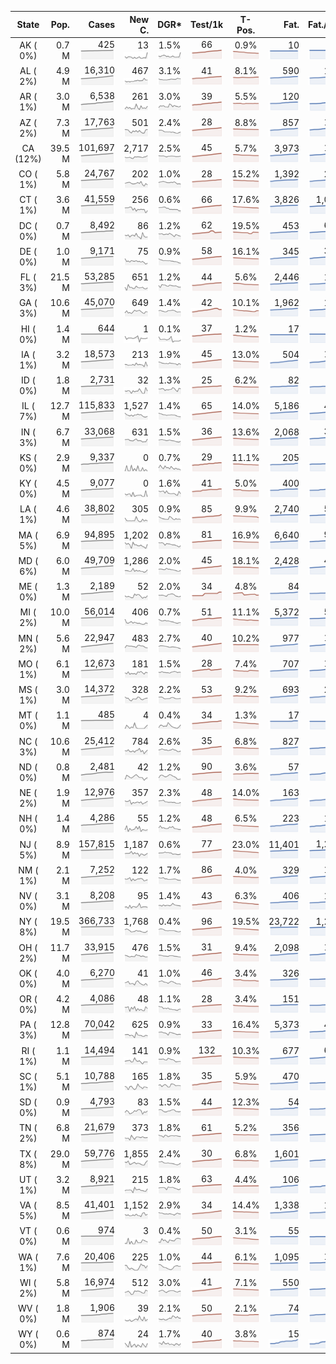 
<!-- Building Table Time:  2020-05-29T02:57:31.368690 -->


| State | Pop. | Cases | New C. | DGR* | Test/1k | T-Pos. | Fat. | Fat./1M  | CFR* |  GF* | GF-14day | Dbl.Days | CDD |  
| :---: | ---: | ---: | ---: | :---: | :---: | :---: | ---: | ---:  | :---: |  :---: | :---: | :---: | ---: |  
| AK ( 0%)  | 0.7 M  | 425 <br><img src="/assets/images/covid/sparklines/AK_img_positive_20200529_1590735451.png"> | 13 <br><img src="/assets/images/covid/sparklines/AK_img_positiveIncrease_20200529_1590735451.png"> | 1.5% <br><img src="/assets/images/covid/sparklines/AK_img_dgr_4_20200529_1590735451.png"> | 66 <br><img src="/assets/images/covid/sparklines/AK_img_total_test_per_1k_20200529_1590735451.png"> | 0.9% <br><img src="/assets/images/covid/sparklines/AK_img_test_positivity_20200529_1590735451.png"> | 10 <br><img src="/assets/images/covid/sparklines/AK_img_death_20200529_1590735451.png"> | 14 <br><img src="/assets/images/covid/sparklines/AK_img_death_20200529_1590735451.png">  | 2.4% <br><img src="/assets/images/covid/sparklines/AK_img_cfr_4_20200529_1590735452.png"> |  6.4 <br><img src="/assets/images/covid/sparklines/AK_img_gfac_4_20200529_1590735452.png"> | 19.2 <br><img src="/assets/images/covid/sparklines/AK_img_gfac_14sum_20200529_1590735452.png"> | 47 <br><img src="/assets/images/covid/sparklines/AK_img_doubling_days_20200529_1590735452.png"> | 0   |  
| AL ( 2%)  | 4.9 M  | 16,310 <br><img src="/assets/images/covid/sparklines/AL_img_positive_20200529_1590735452.png"> | 467 <br><img src="/assets/images/covid/sparklines/AL_img_positiveIncrease_20200529_1590735452.png"> | 3.1% <br><img src="/assets/images/covid/sparklines/AL_img_dgr_4_20200529_1590735453.png"> | 41 <br><img src="/assets/images/covid/sparklines/AL_img_total_test_per_1k_20200529_1590735453.png"> | 8.1% <br><img src="/assets/images/covid/sparklines/AL_img_test_positivity_20200529_1590735453.png"> | 590 <br><img src="/assets/images/covid/sparklines/AL_img_death_20200529_1590735453.png"> | 120 <br><img src="/assets/images/covid/sparklines/AL_img_death_20200529_1590735453.png">  | 3.7% <br><img src="/assets/images/covid/sparklines/AL_img_cfr_4_20200529_1590735454.png"> |  1.0 <br><img src="/assets/images/covid/sparklines/AL_img_gfac_4_20200529_1590735453.png"> | 14.8 <br><img src="/assets/images/covid/sparklines/AL_img_gfac_14sum_20200529_1590735453.png"> | 22 <br><img src="/assets/images/covid/sparklines/AL_img_doubling_days_20200529_1590735453.png"> | 0   |  
| AR ( 1%)  | 3.0 M  | 6,538 <br><img src="/assets/images/covid/sparklines/AR_img_positive_20200529_1590735454.png"> | 261 <br><img src="/assets/images/covid/sparklines/AR_img_positiveIncrease_20200529_1590735454.png"> | 3.0% <br><img src="/assets/images/covid/sparklines/AR_img_dgr_4_20200529_1590735454.png"> | 39 <br><img src="/assets/images/covid/sparklines/AR_img_total_test_per_1k_20200529_1590735454.png"> | 5.5% <br><img src="/assets/images/covid/sparklines/AR_img_test_positivity_20200529_1590735454.png"> | 120 <br><img src="/assets/images/covid/sparklines/AR_img_death_20200529_1590735454.png"> | 40 <br><img src="/assets/images/covid/sparklines/AR_img_death_20200529_1590735454.png">  | 1.9% <br><img src="/assets/images/covid/sparklines/AR_img_cfr_4_20200529_1590735455.png"> |  1.6 <br><img src="/assets/images/covid/sparklines/AR_img_gfac_4_20200529_1590735454.png"> | 19.4 <br><img src="/assets/images/covid/sparklines/AR_img_gfac_14sum_20200529_1590735455.png"> | 23 <br><img src="/assets/images/covid/sparklines/AR_img_doubling_days_20200529_1590735455.png"> | 0   |  
| AZ ( 2%)  | 7.3 M  | 17,763 <br><img src="/assets/images/covid/sparklines/AZ_img_positive_20200529_1590735455.png"> | 501 <br><img src="/assets/images/covid/sparklines/AZ_img_positiveIncrease_20200529_1590735455.png"> | 2.4% <br><img src="/assets/images/covid/sparklines/AZ_img_dgr_4_20200529_1590735455.png"> | 28 <br><img src="/assets/images/covid/sparklines/AZ_img_total_test_per_1k_20200529_1590735456.png"> | 8.8% <br><img src="/assets/images/covid/sparklines/AZ_img_test_positivity_20200529_1590735456.png"> | 857 <br><img src="/assets/images/covid/sparklines/AZ_img_death_20200529_1590735456.png"> | 118 <br><img src="/assets/images/covid/sparklines/AZ_img_death_20200529_1590735456.png">  | 4.8% <br><img src="/assets/images/covid/sparklines/AZ_img_cfr_4_20200529_1590735457.png"> |  1.3 <br><img src="/assets/images/covid/sparklines/AZ_img_gfac_4_20200529_1590735456.png"> | 14.9 <br><img src="/assets/images/covid/sparklines/AZ_img_gfac_14sum_20200529_1590735456.png"> | 28 <br><img src="/assets/images/covid/sparklines/AZ_img_doubling_days_20200529_1590735456.png"> | 0   |  
| CA (12%)  | 39.5 M  | 101,697 <br><img src="/assets/images/covid/sparklines/CA_img_positive_20200529_1590735457.png"> | 2,717 <br><img src="/assets/images/covid/sparklines/CA_img_positiveIncrease_20200529_1590735457.png"> | 2.5% <br><img src="/assets/images/covid/sparklines/CA_img_dgr_4_20200529_1590735457.png"> | 45 <br><img src="/assets/images/covid/sparklines/CA_img_total_test_per_1k_20200529_1590735457.png"> | 5.7% <br><img src="/assets/images/covid/sparklines/CA_img_test_positivity_20200529_1590735457.png"> | 3,973 <br><img src="/assets/images/covid/sparklines/CA_img_death_20200529_1590735457.png"> | 101 <br><img src="/assets/images/covid/sparklines/CA_img_death_20200529_1590735457.png">  | 3.9% <br><img src="/assets/images/covid/sparklines/CA_img_cfr_4_20200529_1590735458.png"> |  1.1 <br><img src="/assets/images/covid/sparklines/CA_img_gfac_4_20200529_1590735457.png"> | 14.5 <br><img src="/assets/images/covid/sparklines/CA_img_gfac_14sum_20200529_1590735458.png"> | 28 <br><img src="/assets/images/covid/sparklines/CA_img_doubling_days_20200529_1590735458.png"> | 0   |  
| CO ( 1%)  | 5.8 M  | 24,767 <br><img src="/assets/images/covid/sparklines/CO_img_positive_20200529_1590735458.png"> | 202 <br><img src="/assets/images/covid/sparklines/CO_img_positiveIncrease_20200529_1590735458.png"> | 1.0% <br><img src="/assets/images/covid/sparklines/CO_img_dgr_4_20200529_1590735458.png"> | 28 <br><img src="/assets/images/covid/sparklines/CO_img_total_test_per_1k_20200529_1590735459.png"> | 15.2% <br><img src="/assets/images/covid/sparklines/CO_img_test_positivity_20200529_1590735459.png"> | 1,392 <br><img src="/assets/images/covid/sparklines/CO_img_death_20200529_1590735459.png"> | 242 <br><img src="/assets/images/covid/sparklines/CO_img_death_20200529_1590735459.png">  | 5.6% <br><img src="/assets/images/covid/sparklines/CO_img_cfr_4_20200529_1590735460.png"> |  1.3 <br><img src="/assets/images/covid/sparklines/CO_img_gfac_4_20200529_1590735459.png"> | 11.9 <br><img src="/assets/images/covid/sparklines/CO_img_gfac_14sum_20200529_1590735459.png"> | 71 <br><img src="/assets/images/covid/sparklines/CO_img_doubling_days_20200529_1590735459.png"> | 1   |  
| CT ( 1%)  | 3.6 M  | 41,559 <br><img src="/assets/images/covid/sparklines/CT_img_positive_20200529_1590735460.png"> | 256 <br><img src="/assets/images/covid/sparklines/CT_img_positiveIncrease_20200529_1590735460.png"> | 0.6% <br><img src="/assets/images/covid/sparklines/CT_img_dgr_4_20200529_1590735460.png"> | 66 <br><img src="/assets/images/covid/sparklines/CT_img_total_test_per_1k_20200529_1590735460.png"> | 17.6% <br><img src="/assets/images/covid/sparklines/CT_img_test_positivity_20200529_1590735460.png"> | 3,826 <br><img src="/assets/images/covid/sparklines/CT_img_death_20200529_1590735460.png"> | 1,073 <br><img src="/assets/images/covid/sparklines/CT_img_death_20200529_1590735460.png">  | 9.2% <br><img src="/assets/images/covid/sparklines/CT_img_cfr_4_20200529_1590735461.png"> |  0.6 <br><img src="/assets/images/covid/sparklines/CT_img_gfac_4_20200529_1590735460.png"> | 14.6 <br><img src="/assets/images/covid/sparklines/CT_img_gfac_14sum_20200529_1590735461.png"> | 111 <br><img src="/assets/images/covid/sparklines/CT_img_doubling_days_20200529_1590735461.png"> | 0   |  
| DC ( 0%)  | 0.7 M  | 8,492 <br><img src="/assets/images/covid/sparklines/DC_img_positive_20200529_1590735461.png"> | 86 <br><img src="/assets/images/covid/sparklines/DC_img_positiveIncrease_20200529_1590735461.png"> | 1.2% <br><img src="/assets/images/covid/sparklines/DC_img_dgr_4_20200529_1590735461.png"> | 62 <br><img src="/assets/images/covid/sparklines/DC_img_total_test_per_1k_20200529_1590735462.png"> | 19.5% <br><img src="/assets/images/covid/sparklines/DC_img_test_positivity_20200529_1590735462.png"> | 453 <br><img src="/assets/images/covid/sparklines/DC_img_death_20200529_1590735462.png"> | 642 <br><img src="/assets/images/covid/sparklines/DC_img_death_20200529_1590735462.png">  | 5.3% <br><img src="/assets/images/covid/sparklines/DC_img_cfr_4_20200529_1590735462.png"> |  0.8 <br><img src="/assets/images/covid/sparklines/DC_img_gfac_4_20200529_1590735462.png"> | 12.8 <br><img src="/assets/images/covid/sparklines/DC_img_gfac_14sum_20200529_1590735462.png"> | 57 <br><img src="/assets/images/covid/sparklines/DC_img_doubling_days_20200529_1590735462.png"> | 0   |  
| DE ( 0%)  | 1.0 M  | 9,171 <br><img src="/assets/images/covid/sparklines/DE_img_positive_20200529_1590735463.png"> | 75 <br><img src="/assets/images/covid/sparklines/DE_img_positiveIncrease_20200529_1590735463.png"> | 0.9% <br><img src="/assets/images/covid/sparklines/DE_img_dgr_4_20200529_1590735463.png"> | 58 <br><img src="/assets/images/covid/sparklines/DE_img_total_test_per_1k_20200529_1590735463.png"> | 16.1% <br><img src="/assets/images/covid/sparklines/DE_img_test_positivity_20200529_1590735463.png"> | 345 <br><img src="/assets/images/covid/sparklines/DE_img_death_20200529_1590735463.png"> | 354 <br><img src="/assets/images/covid/sparklines/DE_img_death_20200529_1590735463.png">  | 3.7% <br><img src="/assets/images/covid/sparklines/DE_img_cfr_4_20200529_1590735464.png"> |  1.4 <br><img src="/assets/images/covid/sparklines/DE_img_gfac_4_20200529_1590735463.png"> | 14.2 <br><img src="/assets/images/covid/sparklines/DE_img_gfac_14sum_20200529_1590735464.png"> | 73 <br><img src="/assets/images/covid/sparklines/DE_img_doubling_days_20200529_1590735464.png"> | 0   |  
| FL ( 3%)  | 21.5 M  | 53,285 <br><img src="/assets/images/covid/sparklines/FL_img_positive_20200529_1590735464.png"> | 651 <br><img src="/assets/images/covid/sparklines/FL_img_positiveIncrease_20200529_1590735464.png"> | 1.2% <br><img src="/assets/images/covid/sparklines/FL_img_dgr_4_20200529_1590735464.png"> | 44 <br><img src="/assets/images/covid/sparklines/FL_img_total_test_per_1k_20200529_1590735465.png"> | 5.6% <br><img src="/assets/images/covid/sparklines/FL_img_test_positivity_20200529_1590735465.png"> | 2,446 <br><img src="/assets/images/covid/sparklines/FL_img_death_20200529_1590735465.png"> | 114 <br><img src="/assets/images/covid/sparklines/FL_img_death_20200529_1590735465.png">  | 4.6% <br><img src="/assets/images/covid/sparklines/FL_img_cfr_4_20200529_1590735466.png"> |  1.2 <br><img src="/assets/images/covid/sparklines/FL_img_gfac_4_20200529_1590735465.png"> | 13.4 <br><img src="/assets/images/covid/sparklines/FL_img_gfac_14sum_20200529_1590735465.png"> | 60 <br><img src="/assets/images/covid/sparklines/FL_img_doubling_days_20200529_1590735465.png"> | 0   |  
| GA ( 3%)  | 10.6 M  | 45,070 <br><img src="/assets/images/covid/sparklines/GA_img_positive_20200529_1590735466.png"> | 649 <br><img src="/assets/images/covid/sparklines/GA_img_positiveIncrease_20200529_1590735466.png"> | 1.4% <br><img src="/assets/images/covid/sparklines/GA_img_dgr_4_20200529_1590735466.png"> | 42 <br><img src="/assets/images/covid/sparklines/GA_img_total_test_per_1k_20200529_1590735466.png"> | 10.1% <br><img src="/assets/images/covid/sparklines/GA_img_test_positivity_20200529_1590735466.png"> | 1,962 <br><img src="/assets/images/covid/sparklines/GA_img_death_20200529_1590735466.png"> | 185 <br><img src="/assets/images/covid/sparklines/GA_img_death_20200529_1590735466.png">  | 4.3% <br><img src="/assets/images/covid/sparklines/GA_img_cfr_4_20200529_1590735467.png"> |  1.1 <br><img src="/assets/images/covid/sparklines/GA_img_gfac_4_20200529_1590735466.png"> | 14.9 <br><img src="/assets/images/covid/sparklines/GA_img_gfac_14sum_20200529_1590735467.png"> | 48 <br><img src="/assets/images/covid/sparklines/GA_img_doubling_days_20200529_1590735467.png"> | 1   |  
| HI ( 0%)  | 1.4 M  | 644 <br><img src="/assets/images/covid/sparklines/HI_img_positive_20200529_1590735467.png"> | 1 <br><img src="/assets/images/covid/sparklines/HI_img_positiveIncrease_20200529_1590735467.png"> | 0.1% <br><img src="/assets/images/covid/sparklines/HI_img_dgr_4_20200529_1590735467.png"> | 37 <br><img src="/assets/images/covid/sparklines/HI_img_total_test_per_1k_20200529_1590735467.png"> | 1.2% <br><img src="/assets/images/covid/sparklines/HI_img_test_positivity_20200529_1590735467.png"> | 17 <br><img src="/assets/images/covid/sparklines/HI_img_death_20200529_1590735468.png"> | 12 <br><img src="/assets/images/covid/sparklines/HI_img_death_20200529_1590735468.png">  | 2.6% <br><img src="/assets/images/covid/sparklines/HI_img_cfr_4_20200529_1590735468.png"> |  0.1 <br><img src="/assets/images/covid/sparklines/HI_img_gfac_4_20200529_1590735468.png"> | 6.7 <br><img src="/assets/images/covid/sparklines/HI_img_gfac_14sum_20200529_1590735468.png"> | 1,095 <br><img src="/assets/images/covid/sparklines/HI_img_doubling_days_20200529_1590735468.png"> | 35   |  
| IA ( 1%)  | 3.2 M  | 18,573 <br><img src="/assets/images/covid/sparklines/IA_img_positive_20200529_1590735468.png"> | 213 <br><img src="/assets/images/covid/sparklines/IA_img_positiveIncrease_20200529_1590735469.png"> | 1.9% <br><img src="/assets/images/covid/sparklines/IA_img_dgr_4_20200529_1590735469.png"> | 45 <br><img src="/assets/images/covid/sparklines/IA_img_total_test_per_1k_20200529_1590735469.png"> | 13.0% <br><img src="/assets/images/covid/sparklines/IA_img_test_positivity_20200529_1590735469.png"> | 504 <br><img src="/assets/images/covid/sparklines/IA_img_death_20200529_1590735469.png"> | 160 <br><img src="/assets/images/covid/sparklines/IA_img_death_20200529_1590735469.png">  | 2.7% <br><img src="/assets/images/covid/sparklines/IA_img_cfr_4_20200529_1590735470.png"> |  1.6 <br><img src="/assets/images/covid/sparklines/IA_img_gfac_4_20200529_1590735469.png"> | 16.5 <br><img src="/assets/images/covid/sparklines/IA_img_gfac_14sum_20200529_1590735469.png"> | 36 <br><img src="/assets/images/covid/sparklines/IA_img_doubling_days_20200529_1590735469.png"> | 1   |  
| ID ( 0%)  | 1.8 M  | 2,731 <br><img src="/assets/images/covid/sparklines/ID_img_positive_20200529_1590735470.png"> | 32 <br><img src="/assets/images/covid/sparklines/ID_img_positiveIncrease_20200529_1590735470.png"> | 1.3% <br><img src="/assets/images/covid/sparklines/ID_img_dgr_4_20200529_1590735470.png"> | 25 <br><img src="/assets/images/covid/sparklines/ID_img_total_test_per_1k_20200529_1590735470.png"> | 6.2% <br><img src="/assets/images/covid/sparklines/ID_img_test_positivity_20200529_1590735470.png"> | 82 <br><img src="/assets/images/covid/sparklines/ID_img_death_20200529_1590735470.png"> | 46 <br><img src="/assets/images/covid/sparklines/ID_img_death_20200529_1590735470.png">  | 3.0% <br><img src="/assets/images/covid/sparklines/ID_img_cfr_4_20200529_1590735471.png"> |  0.5 <br><img src="/assets/images/covid/sparklines/ID_img_gfac_4_20200529_1590735470.png"> | 11.6 <br><img src="/assets/images/covid/sparklines/ID_img_gfac_14sum_20200529_1590735471.png"> | 52 <br><img src="/assets/images/covid/sparklines/ID_img_doubling_days_20200529_1590735471.png"> | 1   |  
| IL ( 7%)  | 12.7 M  | 115,833 <br><img src="/assets/images/covid/sparklines/IL_img_positive_20200529_1590735471.png"> | 1,527 <br><img src="/assets/images/covid/sparklines/IL_img_positiveIncrease_20200529_1590735471.png"> | 1.4% <br><img src="/assets/images/covid/sparklines/IL_img_dgr_4_20200529_1590735471.png"> | 65 <br><img src="/assets/images/covid/sparklines/IL_img_total_test_per_1k_20200529_1590735472.png"> | 14.0% <br><img src="/assets/images/covid/sparklines/IL_img_test_positivity_20200529_1590735472.png"> | 5,186 <br><img src="/assets/images/covid/sparklines/IL_img_death_20200529_1590735472.png"> | 409 <br><img src="/assets/images/covid/sparklines/IL_img_death_20200529_1590735472.png">  | 4.4% <br><img src="/assets/images/covid/sparklines/IL_img_cfr_4_20200529_1590735472.png"> |  1.1 <br><img src="/assets/images/covid/sparklines/IL_img_gfac_4_20200529_1590735472.png"> | 14.4 <br><img src="/assets/images/covid/sparklines/IL_img_gfac_14sum_20200529_1590735472.png"> | 51 <br><img src="/assets/images/covid/sparklines/IL_img_doubling_days_20200529_1590735472.png"> | 0   |  
| IN ( 3%)  | 6.7 M  | 33,068 <br><img src="/assets/images/covid/sparklines/IN_img_positive_20200529_1590735473.png"> | 631 <br><img src="/assets/images/covid/sparklines/IN_img_positiveIncrease_20200529_1590735473.png"> | 1.5% <br><img src="/assets/images/covid/sparklines/IN_img_dgr_4_20200529_1590735473.png"> | 36 <br><img src="/assets/images/covid/sparklines/IN_img_total_test_per_1k_20200529_1590735473.png"> | 13.6% <br><img src="/assets/images/covid/sparklines/IN_img_test_positivity_20200529_1590735473.png"> | 2,068 <br><img src="/assets/images/covid/sparklines/IN_img_death_20200529_1590735473.png"> | 307 <br><img src="/assets/images/covid/sparklines/IN_img_death_20200529_1590735473.png">  | 6.3% <br><img src="/assets/images/covid/sparklines/IN_img_cfr_4_20200529_1590735474.png"> |  1.3 <br><img src="/assets/images/covid/sparklines/IN_img_gfac_4_20200529_1590735473.png"> | 14.3 <br><img src="/assets/images/covid/sparklines/IN_img_gfac_14sum_20200529_1590735474.png"> | 46 <br><img src="/assets/images/covid/sparklines/IN_img_doubling_days_20200529_1590735474.png"> | 0   |  
| KS ( 0%)  | 2.9 M  | 9,337 <br><img src="/assets/images/covid/sparklines/KS_img_positive_20200529_1590735474.png"> | 0 <br><img src="/assets/images/covid/sparklines/KS_img_positiveIncrease_20200529_1590735474.png"> | 0.7% <br><img src="/assets/images/covid/sparklines/KS_img_dgr_4_20200529_1590735474.png"> | 29 <br><img src="/assets/images/covid/sparklines/KS_img_total_test_per_1k_20200529_1590735475.png"> | 11.1% <br><img src="/assets/images/covid/sparklines/KS_img_test_positivity_20200529_1590735475.png"> | 205 <br><img src="/assets/images/covid/sparklines/KS_img_death_20200529_1590735475.png"> | 70 <br><img src="/assets/images/covid/sparklines/KS_img_death_20200529_1590735475.png">  | 2.1% <br><img src="/assets/images/covid/sparklines/KS_img_cfr_4_20200529_1590735475.png"> |  0.0 <br><img src="/assets/images/covid/sparklines/KS_img_gfac_4_20200529_1590735475.png"> | 0.6 <br><img src="/assets/images/covid/sparklines/KS_img_gfac_14sum_20200529_1590735475.png"> | 101 <br><img src="/assets/images/covid/sparklines/KS_img_doubling_days_20200529_1590735475.png"> | 1   |  
| KY ( 0%)  | 4.5 M  | 9,077 <br><img src="/assets/images/covid/sparklines/KY_img_positive_20200529_1590735476.png"> | 0 <br><img src="/assets/images/covid/sparklines/KY_img_positiveIncrease_20200529_1590735476.png"> | 1.6% <br><img src="/assets/images/covid/sparklines/KY_img_dgr_4_20200529_1590735476.png"> | 41 <br><img src="/assets/images/covid/sparklines/KY_img_total_test_per_1k_20200529_1590735476.png"> | 5.0% <br><img src="/assets/images/covid/sparklines/KY_img_test_positivity_20200529_1590735476.png"> | 400 <br><img src="/assets/images/covid/sparklines/KY_img_death_20200529_1590735476.png"> | 90 <br><img src="/assets/images/covid/sparklines/KY_img_death_20200529_1590735476.png">  | 4.5% <br><img src="/assets/images/covid/sparklines/KY_img_cfr_4_20200529_1590735477.png"> |  0.2 <br><img src="/assets/images/covid/sparklines/KY_img_gfac_4_20200529_1590735476.png"> | 9.8 <br><img src="/assets/images/covid/sparklines/KY_img_gfac_14sum_20200529_1590735476.png"> | 43 <br><img src="/assets/images/covid/sparklines/KY_img_doubling_days_20200529_1590735477.png"> | 1   |  
| LA ( 1%)  | 4.6 M  | 38,802 <br><img src="/assets/images/covid/sparklines/LA_img_positive_20200529_1590735477.png"> | 305 <br><img src="/assets/images/covid/sparklines/LA_img_positiveIncrease_20200529_1590735477.png"> | 0.9% <br><img src="/assets/images/covid/sparklines/LA_img_dgr_4_20200529_1590735477.png"> | 85 <br><img src="/assets/images/covid/sparklines/LA_img_total_test_per_1k_20200529_1590735477.png"> | 9.9% <br><img src="/assets/images/covid/sparklines/LA_img_test_positivity_20200529_1590735477.png"> | 2,740 <br><img src="/assets/images/covid/sparklines/LA_img_death_20200529_1590735478.png"> | 589 <br><img src="/assets/images/covid/sparklines/LA_img_death_20200529_1590735478.png">  | 7.1% <br><img src="/assets/images/covid/sparklines/LA_img_cfr_4_20200529_1590735478.png"> |  1.3 <br><img src="/assets/images/covid/sparklines/LA_img_gfac_4_20200529_1590735478.png"> | 19.5 <br><img src="/assets/images/covid/sparklines/LA_img_gfac_14sum_20200529_1590735478.png"> | 74 <br><img src="/assets/images/covid/sparklines/LA_img_doubling_days_20200529_1590735478.png"> | 1   |  
| MA ( 5%)  | 6.9 M  | 94,895 <br><img src="/assets/images/covid/sparklines/MA_img_positive_20200529_1590735478.png"> | 1,202 <br><img src="/assets/images/covid/sparklines/MA_img_positiveIncrease_20200529_1590735478.png"> | 0.8% <br><img src="/assets/images/covid/sparklines/MA_img_dgr_4_20200529_1590735479.png"> | 81 <br><img src="/assets/images/covid/sparklines/MA_img_total_test_per_1k_20200529_1590735479.png"> | 16.9% <br><img src="/assets/images/covid/sparklines/MA_img_test_positivity_20200529_1590735479.png"> | 6,640 <br><img src="/assets/images/covid/sparklines/MA_img_death_20200529_1590735479.png"> | 955 <br><img src="/assets/images/covid/sparklines/MA_img_death_20200529_1590735479.png">  | 6.9% <br><img src="/assets/images/covid/sparklines/MA_img_cfr_4_20200529_1590735480.png"> |  0.5 <br><img src="/assets/images/covid/sparklines/MA_img_gfac_4_20200529_1590735479.png"> | 10.9 <br><img src="/assets/images/covid/sparklines/MA_img_gfac_14sum_20200529_1590735479.png"> | 90 <br><img src="/assets/images/covid/sparklines/MA_img_doubling_days_20200529_1590735479.png"> | 0   |  
| MD ( 6%)  | 6.0 M  | 49,709 <br><img src="/assets/images/covid/sparklines/MD_img_positive_20200529_1590735480.png"> | 1,286 <br><img src="/assets/images/covid/sparklines/MD_img_positiveIncrease_20200529_1590735480.png"> | 2.0% <br><img src="/assets/images/covid/sparklines/MD_img_dgr_4_20200529_1590735480.png"> | 45 <br><img src="/assets/images/covid/sparklines/MD_img_total_test_per_1k_20200529_1590735480.png"> | 18.1% <br><img src="/assets/images/covid/sparklines/MD_img_test_positivity_20200529_1590735480.png"> | 2,428 <br><img src="/assets/images/covid/sparklines/MD_img_death_20200529_1590735480.png"> | 402 <br><img src="/assets/images/covid/sparklines/MD_img_death_20200529_1590735480.png">  | 4.9% <br><img src="/assets/images/covid/sparklines/MD_img_cfr_4_20200529_1590735481.png"> |  1.3 <br><img src="/assets/images/covid/sparklines/MD_img_gfac_4_20200529_1590735480.png"> | 15.0 <br><img src="/assets/images/covid/sparklines/MD_img_gfac_14sum_20200529_1590735481.png"> | 34 <br><img src="/assets/images/covid/sparklines/MD_img_doubling_days_20200529_1590735481.png"> | 0   |  
| ME ( 0%)  | 1.3 M  | 2,189 <br><img src="/assets/images/covid/sparklines/ME_img_positive_20200529_1590735481.png"> | 52 <br><img src="/assets/images/covid/sparklines/ME_img_positiveIncrease_20200529_1590735481.png"> | 2.0% <br><img src="/assets/images/covid/sparklines/ME_img_dgr_4_20200529_1590735481.png"> | 34 <br><img src="/assets/images/covid/sparklines/ME_img_total_test_per_1k_20200529_1590735481.png"> | 4.8% <br><img src="/assets/images/covid/sparklines/ME_img_test_positivity_20200529_1590735482.png"> | 84 <br><img src="/assets/images/covid/sparklines/ME_img_death_20200529_1590735482.png"> | 62 <br><img src="/assets/images/covid/sparklines/ME_img_death_20200529_1590735482.png">  | 3.8% <br><img src="/assets/images/covid/sparklines/ME_img_cfr_4_20200529_1590735482.png"> |  1.4 <br><img src="/assets/images/covid/sparklines/ME_img_gfac_4_20200529_1590735482.png"> | 15.9 <br><img src="/assets/images/covid/sparklines/ME_img_gfac_14sum_20200529_1590735482.png"> | 35 <br><img src="/assets/images/covid/sparklines/ME_img_doubling_days_20200529_1590735482.png"> | 0   |  
| MI ( 2%)  | 10.0 M  | 56,014 <br><img src="/assets/images/covid/sparklines/MI_img_positive_20200529_1590735482.png"> | 406 <br><img src="/assets/images/covid/sparklines/MI_img_positiveIncrease_20200529_1590735483.png"> | 0.7% <br><img src="/assets/images/covid/sparklines/MI_img_dgr_4_20200529_1590735483.png"> | 51 <br><img src="/assets/images/covid/sparklines/MI_img_total_test_per_1k_20200529_1590735483.png"> | 11.1% <br><img src="/assets/images/covid/sparklines/MI_img_test_positivity_20200529_1590735483.png"> | 5,372 <br><img src="/assets/images/covid/sparklines/MI_img_death_20200529_1590735483.png"> | 538 <br><img src="/assets/images/covid/sparklines/MI_img_death_20200529_1590735483.png">  | 9.6% <br><img src="/assets/images/covid/sparklines/MI_img_cfr_4_20200529_1590735484.png"> |  1.2 <br><img src="/assets/images/covid/sparklines/MI_img_gfac_4_20200529_1590735483.png"> | 15.2 <br><img src="/assets/images/covid/sparklines/MI_img_gfac_14sum_20200529_1590735483.png"> | 99 <br><img src="/assets/images/covid/sparklines/MI_img_doubling_days_20200529_1590735483.png"> | 1   |  
| MN ( 2%)  | 5.6 M  | 22,947 <br><img src="/assets/images/covid/sparklines/MN_img_positive_20200529_1590735484.png"> | 483 <br><img src="/assets/images/covid/sparklines/MN_img_positiveIncrease_20200529_1590735484.png"> | 2.7% <br><img src="/assets/images/covid/sparklines/MN_img_dgr_4_20200529_1590735484.png"> | 40 <br><img src="/assets/images/covid/sparklines/MN_img_total_test_per_1k_20200529_1590735484.png"> | 10.2% <br><img src="/assets/images/covid/sparklines/MN_img_test_positivity_20200529_1590735484.png"> | 977 <br><img src="/assets/images/covid/sparklines/MN_img_death_20200529_1590735484.png"> | 173 <br><img src="/assets/images/covid/sparklines/MN_img_death_20200529_1590735484.png">  | 4.2% <br><img src="/assets/images/covid/sparklines/MN_img_cfr_4_20200529_1590735485.png"> |  0.9 <br><img src="/assets/images/covid/sparklines/MN_img_gfac_4_20200529_1590735485.png"> | 14.4 <br><img src="/assets/images/covid/sparklines/MN_img_gfac_14sum_20200529_1590735485.png"> | 26 <br><img src="/assets/images/covid/sparklines/MN_img_doubling_days_20200529_1590735485.png"> | 3   |  
| MO ( 1%)  | 6.1 M  | 12,673 <br><img src="/assets/images/covid/sparklines/MO_img_positive_20200529_1590735486.png"> | 181 <br><img src="/assets/images/covid/sparklines/MO_img_positiveIncrease_20200529_1590735486.png"> | 1.5% <br><img src="/assets/images/covid/sparklines/MO_img_dgr_4_20200529_1590735486.png"> | 28 <br><img src="/assets/images/covid/sparklines/MO_img_total_test_per_1k_20200529_1590735486.png"> | 7.4% <br><img src="/assets/images/covid/sparklines/MO_img_test_positivity_20200529_1590735486.png"> | 707 <br><img src="/assets/images/covid/sparklines/MO_img_death_20200529_1590735486.png"> | 115 <br><img src="/assets/images/covid/sparklines/MO_img_death_20200529_1590735486.png">  | 5.6% <br><img src="/assets/images/covid/sparklines/MO_img_cfr_4_20200529_1590735487.png"> |  1.1 <br><img src="/assets/images/covid/sparklines/MO_img_gfac_4_20200529_1590735486.png"> | 15.3 <br><img src="/assets/images/covid/sparklines/MO_img_gfac_14sum_20200529_1590735486.png"> | 47 <br><img src="/assets/images/covid/sparklines/MO_img_doubling_days_20200529_1590735487.png"> | 1   |  
| MS ( 1%)  | 3.0 M  | 14,372 <br><img src="/assets/images/covid/sparklines/MS_img_positive_20200529_1590735487.png"> | 328 <br><img src="/assets/images/covid/sparklines/MS_img_positiveIncrease_20200529_1590735487.png"> | 2.2% <br><img src="/assets/images/covid/sparklines/MS_img_dgr_4_20200529_1590735487.png"> | 53 <br><img src="/assets/images/covid/sparklines/MS_img_total_test_per_1k_20200529_1590735487.png"> | 9.2% <br><img src="/assets/images/covid/sparklines/MS_img_test_positivity_20200529_1590735487.png"> | 693 <br><img src="/assets/images/covid/sparklines/MS_img_death_20200529_1590735488.png"> | 233 <br><img src="/assets/images/covid/sparklines/MS_img_death_20200529_1590735488.png">  | 4.8% <br><img src="/assets/images/covid/sparklines/MS_img_cfr_4_20200529_1590735488.png"> |  1.1 <br><img src="/assets/images/covid/sparklines/MS_img_gfac_4_20200529_1590735488.png"> | 15.2 <br><img src="/assets/images/covid/sparklines/MS_img_gfac_14sum_20200529_1590735488.png"> | 31 <br><img src="/assets/images/covid/sparklines/MS_img_doubling_days_20200529_1590735488.png"> | 0   |  
| MT ( 0%)  | 1.1 M  | 485 <br><img src="/assets/images/covid/sparklines/MT_img_positive_20200529_1590735488.png"> | 4 <br><img src="/assets/images/covid/sparklines/MT_img_positiveIncrease_20200529_1590735488.png"> | 0.4% <br><img src="/assets/images/covid/sparklines/MT_img_dgr_4_20200529_1590735489.png"> | 34 <br><img src="/assets/images/covid/sparklines/MT_img_total_test_per_1k_20200529_1590735489.png"> | 1.3% <br><img src="/assets/images/covid/sparklines/MT_img_test_positivity_20200529_1590735489.png"> | 17 <br><img src="/assets/images/covid/sparklines/MT_img_death_20200529_1590735489.png"> | 16 <br><img src="/assets/images/covid/sparklines/MT_img_death_20200529_1590735489.png">  | 3.5% <br><img src="/assets/images/covid/sparklines/MT_img_cfr_4_20200529_1590735490.png"> |  1.9 <br><img src="/assets/images/covid/sparklines/MT_img_gfac_4_20200529_1590735489.png"> | 16.6 <br><img src="/assets/images/covid/sparklines/MT_img_gfac_14sum_20200529_1590735489.png"> | 155 <br><img src="/assets/images/covid/sparklines/MT_img_doubling_days_20200529_1590735490.png"> | 8   |  
| NC ( 3%)  | 10.6 M  | 25,412 <br><img src="/assets/images/covid/sparklines/NC_img_positive_20200529_1590735490.png"> | 784 <br><img src="/assets/images/covid/sparklines/NC_img_positiveIncrease_20200529_1590735490.png"> | 2.6% <br><img src="/assets/images/covid/sparklines/NC_img_dgr_4_20200529_1590735490.png"> | 35 <br><img src="/assets/images/covid/sparklines/NC_img_total_test_per_1k_20200529_1590735490.png"> | 6.8% <br><img src="/assets/images/covid/sparklines/NC_img_test_positivity_20200529_1590735490.png"> | 827 <br><img src="/assets/images/covid/sparklines/NC_img_death_20200529_1590735490.png"> | 78 <br><img src="/assets/images/covid/sparklines/NC_img_death_20200529_1590735490.png">  | 3.2% <br><img src="/assets/images/covid/sparklines/NC_img_cfr_4_20200529_1590735491.png"> |  1.6 <br><img src="/assets/images/covid/sparklines/NC_img_gfac_4_20200529_1590735491.png"> | 16.2 <br><img src="/assets/images/covid/sparklines/NC_img_gfac_14sum_20200529_1590735491.png"> | 27 <br><img src="/assets/images/covid/sparklines/NC_img_doubling_days_20200529_1590735491.png"> | 0   |  
| ND ( 0%)  | 0.8 M  | 2,481 <br><img src="/assets/images/covid/sparklines/ND_img_positive_20200529_1590735491.png"> | 42 <br><img src="/assets/images/covid/sparklines/ND_img_positiveIncrease_20200529_1590735491.png"> | 1.2% <br><img src="/assets/images/covid/sparklines/ND_img_dgr_4_20200529_1590735492.png"> | 90 <br><img src="/assets/images/covid/sparklines/ND_img_total_test_per_1k_20200529_1590735492.png"> | 3.6% <br><img src="/assets/images/covid/sparklines/ND_img_test_positivity_20200529_1590735492.png"> | 57 <br><img src="/assets/images/covid/sparklines/ND_img_death_20200529_1590735492.png"> | 75 <br><img src="/assets/images/covid/sparklines/ND_img_death_20200529_1590735492.png">  | 2.3% <br><img src="/assets/images/covid/sparklines/ND_img_cfr_4_20200529_1590735493.png"> |  0.9 <br><img src="/assets/images/covid/sparklines/ND_img_gfac_4_20200529_1590735492.png"> | 11.7 <br><img src="/assets/images/covid/sparklines/ND_img_gfac_14sum_20200529_1590735492.png"> | 59 <br><img src="/assets/images/covid/sparklines/ND_img_doubling_days_20200529_1590735492.png"> | 0   |  
| NE ( 2%)  | 1.9 M  | 12,976 <br><img src="/assets/images/covid/sparklines/NE_img_positive_20200529_1590735493.png"> | 357 <br><img src="/assets/images/covid/sparklines/NE_img_positiveIncrease_20200529_1590735493.png"> | 2.3% <br><img src="/assets/images/covid/sparklines/NE_img_dgr_4_20200529_1590735493.png"> | 48 <br><img src="/assets/images/covid/sparklines/NE_img_total_test_per_1k_20200529_1590735493.png"> | 14.0% <br><img src="/assets/images/covid/sparklines/NE_img_test_positivity_20200529_1590735493.png"> | 163 <br><img src="/assets/images/covid/sparklines/NE_img_death_20200529_1590735494.png"> | 84 <br><img src="/assets/images/covid/sparklines/NE_img_death_20200529_1590735494.png">  | 1.2% <br><img src="/assets/images/covid/sparklines/NE_img_cfr_4_20200529_1590735494.png"> |  1.2 <br><img src="/assets/images/covid/sparklines/NE_img_gfac_4_20200529_1590735494.png"> | 16.6 <br><img src="/assets/images/covid/sparklines/NE_img_gfac_14sum_20200529_1590735494.png"> | 30 <br><img src="/assets/images/covid/sparklines/NE_img_doubling_days_20200529_1590735494.png"> | 0   |  
| NH ( 0%)  | 1.4 M  | 4,286 <br><img src="/assets/images/covid/sparklines/NH_img_positive_20200529_1590735494.png"> | 55 <br><img src="/assets/images/covid/sparklines/NH_img_positiveIncrease_20200529_1590735495.png"> | 1.2% <br><img src="/assets/images/covid/sparklines/NH_img_dgr_4_20200529_1590735495.png"> | 48 <br><img src="/assets/images/covid/sparklines/NH_img_total_test_per_1k_20200529_1590735495.png"> | 6.5% <br><img src="/assets/images/covid/sparklines/NH_img_test_positivity_20200529_1590735495.png"> | 223 <br><img src="/assets/images/covid/sparklines/NH_img_death_20200529_1590735495.png"> | 164 <br><img src="/assets/images/covid/sparklines/NH_img_death_20200529_1590735495.png">  | 5.1% <br><img src="/assets/images/covid/sparklines/NH_img_cfr_4_20200529_1590735496.png"> |  1.2 <br><img src="/assets/images/covid/sparklines/NH_img_gfac_4_20200529_1590735495.png"> | 15.4 <br><img src="/assets/images/covid/sparklines/NH_img_gfac_14sum_20200529_1590735495.png"> | 56 <br><img src="/assets/images/covid/sparklines/NH_img_doubling_days_20200529_1590735495.png"> | 0   |  
| NJ ( 5%)  | 8.9 M  | 157,815 <br><img src="/assets/images/covid/sparklines/NJ_img_positive_20200529_1590735496.png"> | 1,187 <br><img src="/assets/images/covid/sparklines/NJ_img_positiveIncrease_20200529_1590735496.png"> | 0.6% <br><img src="/assets/images/covid/sparklines/NJ_img_dgr_4_20200529_1590735496.png"> | 77 <br><img src="/assets/images/covid/sparklines/NJ_img_total_test_per_1k_20200529_1590735496.png"> | 23.0% <br><img src="/assets/images/covid/sparklines/NJ_img_test_positivity_20200529_1590735496.png"> | 11,401 <br><img src="/assets/images/covid/sparklines/NJ_img_death_20200529_1590735496.png"> | 1,284 <br><img src="/assets/images/covid/sparklines/NJ_img_death_20200529_1590735496.png">  | 7.2% <br><img src="/assets/images/covid/sparklines/NJ_img_cfr_4_20200529_1590735497.png"> |  1.2 <br><img src="/assets/images/covid/sparklines/NJ_img_gfac_4_20200529_1590735497.png"> | 15.5 <br><img src="/assets/images/covid/sparklines/NJ_img_gfac_14sum_20200529_1590735497.png"> | 110 <br><img src="/assets/images/covid/sparklines/NJ_img_doubling_days_20200529_1590735497.png"> | 0   |  
| NM ( 1%)  | 2.1 M  | 7,252 <br><img src="/assets/images/covid/sparklines/NM_img_positive_20200529_1590735497.png"> | 122 <br><img src="/assets/images/covid/sparklines/NM_img_positiveIncrease_20200529_1590735497.png"> | 1.7% <br><img src="/assets/images/covid/sparklines/NM_img_dgr_4_20200529_1590735498.png"> | 86 <br><img src="/assets/images/covid/sparklines/NM_img_total_test_per_1k_20200529_1590735498.png"> | 4.0% <br><img src="/assets/images/covid/sparklines/NM_img_test_positivity_20200529_1590735498.png"> | 329 <br><img src="/assets/images/covid/sparklines/NM_img_death_20200529_1590735498.png"> | 157 <br><img src="/assets/images/covid/sparklines/NM_img_death_20200529_1590735498.png">  | 4.5% <br><img src="/assets/images/covid/sparklines/NM_img_cfr_4_20200529_1590735499.png"> |  1.1 <br><img src="/assets/images/covid/sparklines/NM_img_gfac_4_20200529_1590735498.png"> | 14.8 <br><img src="/assets/images/covid/sparklines/NM_img_gfac_14sum_20200529_1590735498.png"> | 41 <br><img src="/assets/images/covid/sparklines/NM_img_doubling_days_20200529_1590735499.png"> | 0   |  
| NV ( 0%)  | 3.1 M  | 8,208 <br><img src="/assets/images/covid/sparklines/NV_img_positive_20200529_1590735499.png"> | 95 <br><img src="/assets/images/covid/sparklines/NV_img_positiveIncrease_20200529_1590735499.png"> | 1.4% <br><img src="/assets/images/covid/sparklines/NV_img_dgr_4_20200529_1590735499.png"> | 43 <br><img src="/assets/images/covid/sparklines/NV_img_total_test_per_1k_20200529_1590735499.png"> | 6.3% <br><img src="/assets/images/covid/sparklines/NV_img_test_positivity_20200529_1590735500.png"> | 406 <br><img src="/assets/images/covid/sparklines/NV_img_death_20200529_1590735500.png"> | 132 <br><img src="/assets/images/covid/sparklines/NV_img_death_20200529_1590735500.png">  | 5.0% <br><img src="/assets/images/covid/sparklines/NV_img_cfr_4_20200529_1590735501.png"> |  1.0 <br><img src="/assets/images/covid/sparklines/NV_img_gfac_4_20200529_1590735500.png"> | 18.9 <br><img src="/assets/images/covid/sparklines/NV_img_gfac_14sum_20200529_1590735500.png"> | 49 <br><img src="/assets/images/covid/sparklines/NV_img_doubling_days_20200529_1590735500.png"> | 2   |  
| NY ( 8%)  | 19.5 M  | 366,733 <br><img src="/assets/images/covid/sparklines/NY_img_positive_20200529_1590735501.png"> | 1,768 <br><img src="/assets/images/covid/sparklines/NY_img_positiveIncrease_20200529_1590735501.png"> | 0.4% <br><img src="/assets/images/covid/sparklines/NY_img_dgr_4_20200529_1590735501.png"> | 96 <br><img src="/assets/images/covid/sparklines/NY_img_total_test_per_1k_20200529_1590735501.png"> | 19.5% <br><img src="/assets/images/covid/sparklines/NY_img_test_positivity_20200529_1590735501.png"> | 23,722 <br><img src="/assets/images/covid/sparklines/NY_img_death_20200529_1590735502.png"> | 1,219 <br><img src="/assets/images/covid/sparklines/NY_img_death_20200529_1590735502.png">  | 6.5% <br><img src="/assets/images/covid/sparklines/NY_img_cfr_4_20200529_1590735502.png"> |  1.2 <br><img src="/assets/images/covid/sparklines/NY_img_gfac_4_20200529_1590735502.png"> | 13.9 <br><img src="/assets/images/covid/sparklines/NY_img_gfac_14sum_20200529_1590735502.png"> | 172 <br><img src="/assets/images/covid/sparklines/NY_img_doubling_days_20200529_1590735502.png"> | 0   |  
| OH ( 2%)  | 11.7 M  | 33,915 <br><img src="/assets/images/covid/sparklines/OH_img_positive_20200529_1590735502.png"> | 476 <br><img src="/assets/images/covid/sparklines/OH_img_positiveIncrease_20200529_1590735502.png"> | 1.5% <br><img src="/assets/images/covid/sparklines/OH_img_dgr_4_20200529_1590735503.png"> | 31 <br><img src="/assets/images/covid/sparklines/OH_img_total_test_per_1k_20200529_1590735503.png"> | 9.4% <br><img src="/assets/images/covid/sparklines/OH_img_test_positivity_20200529_1590735503.png"> | 2,098 <br><img src="/assets/images/covid/sparklines/OH_img_death_20200529_1590735503.png"> | 179 <br><img src="/assets/images/covid/sparklines/OH_img_death_20200529_1590735503.png">  | 6.1% <br><img src="/assets/images/covid/sparklines/OH_img_cfr_4_20200529_1590735504.png"> |  1.0 <br><img src="/assets/images/covid/sparklines/OH_img_gfac_4_20200529_1590735503.png"> | 14.1 <br><img src="/assets/images/covid/sparklines/OH_img_gfac_14sum_20200529_1590735503.png"> | 46 <br><img src="/assets/images/covid/sparklines/OH_img_doubling_days_20200529_1590735503.png"> | 0   |  
| OK ( 0%)  | 4.0 M  | 6,270 <br><img src="/assets/images/covid/sparklines/OK_img_positive_20200529_1590735504.png"> | 41 <br><img src="/assets/images/covid/sparklines/OK_img_positiveIncrease_20200529_1590735504.png"> | 1.0% <br><img src="/assets/images/covid/sparklines/OK_img_dgr_4_20200529_1590735504.png"> | 46 <br><img src="/assets/images/covid/sparklines/OK_img_total_test_per_1k_20200529_1590735504.png"> | 3.4% <br><img src="/assets/images/covid/sparklines/OK_img_test_positivity_20200529_1590735504.png"> | 326 <br><img src="/assets/images/covid/sparklines/OK_img_death_20200529_1590735504.png"> | 82 <br><img src="/assets/images/covid/sparklines/OK_img_death_20200529_1590735504.png">  | 5.2% <br><img src="/assets/images/covid/sparklines/OK_img_cfr_4_20200529_1590735505.png"> |  1.0 <br><img src="/assets/images/covid/sparklines/OK_img_gfac_4_20200529_1590735505.png"> | 16.2 <br><img src="/assets/images/covid/sparklines/OK_img_gfac_14sum_20200529_1590735505.png"> | 66 <br><img src="/assets/images/covid/sparklines/OK_img_doubling_days_20200529_1590735505.png"> | 1   |  
| OR ( 0%)  | 4.2 M  | 4,086 <br><img src="/assets/images/covid/sparklines/OR_img_positive_20200529_1590735505.png"> | 48 <br><img src="/assets/images/covid/sparklines/OR_img_positiveIncrease_20200529_1590735505.png"> | 1.1% <br><img src="/assets/images/covid/sparklines/OR_img_dgr_4_20200529_1590735505.png"> | 28 <br><img src="/assets/images/covid/sparklines/OR_img_total_test_per_1k_20200529_1590735506.png"> | 3.4% <br><img src="/assets/images/covid/sparklines/OR_img_test_positivity_20200529_1590735506.png"> | 151 <br><img src="/assets/images/covid/sparklines/OR_img_death_20200529_1590735506.png"> | 36 <br><img src="/assets/images/covid/sparklines/OR_img_death_20200529_1590735506.png">  | 3.7% <br><img src="/assets/images/covid/sparklines/OR_img_cfr_4_20200529_1590735507.png"> |  1.6 <br><img src="/assets/images/covid/sparklines/OR_img_gfac_4_20200529_1590735506.png"> | 20.5 <br><img src="/assets/images/covid/sparklines/OR_img_gfac_14sum_20200529_1590735506.png"> | 61 <br><img src="/assets/images/covid/sparklines/OR_img_doubling_days_20200529_1590735506.png"> | 1   |  
| PA ( 3%)  | 12.8 M  | 70,042 <br><img src="/assets/images/covid/sparklines/PA_img_positive_20200529_1590735507.png"> | 625 <br><img src="/assets/images/covid/sparklines/PA_img_positiveIncrease_20200529_1590735507.png"> | 0.9% <br><img src="/assets/images/covid/sparklines/PA_img_dgr_4_20200529_1590735507.png"> | 33 <br><img src="/assets/images/covid/sparklines/PA_img_total_test_per_1k_20200529_1590735507.png"> | 16.4% <br><img src="/assets/images/covid/sparklines/PA_img_test_positivity_20200529_1590735507.png"> | 5,373 <br><img src="/assets/images/covid/sparklines/PA_img_death_20200529_1590735507.png"> | 420 <br><img src="/assets/images/covid/sparklines/PA_img_death_20200529_1590735507.png">  | 7.6% <br><img src="/assets/images/covid/sparklines/PA_img_cfr_4_20200529_1590735508.png"> |  1.0 <br><img src="/assets/images/covid/sparklines/PA_img_gfac_4_20200529_1590735507.png"> | 12.0 <br><img src="/assets/images/covid/sparklines/PA_img_gfac_14sum_20200529_1590735508.png"> | 73 <br><img src="/assets/images/covid/sparklines/PA_img_doubling_days_20200529_1590735508.png"> | 1   |  
| RI ( 1%)  | 1.1 M  | 14,494 <br><img src="/assets/images/covid/sparklines/RI_img_positive_20200529_1590735508.png"> | 141 <br><img src="/assets/images/covid/sparklines/RI_img_positiveIncrease_20200529_1590735508.png"> | 0.9% <br><img src="/assets/images/covid/sparklines/RI_img_dgr_4_20200529_1590735508.png"> | 132 <br><img src="/assets/images/covid/sparklines/RI_img_total_test_per_1k_20200529_1590735508.png"> | 10.3% <br><img src="/assets/images/covid/sparklines/RI_img_test_positivity_20200529_1590735509.png"> | 677 <br><img src="/assets/images/covid/sparklines/RI_img_death_20200529_1590735509.png"> | 639 <br><img src="/assets/images/covid/sparklines/RI_img_death_20200529_1590735509.png">  | 4.5% <br><img src="/assets/images/covid/sparklines/RI_img_cfr_4_20200529_1590735509.png"> |  0.9 <br><img src="/assets/images/covid/sparklines/RI_img_gfac_4_20200529_1590735509.png"> | 13.7 <br><img src="/assets/images/covid/sparklines/RI_img_gfac_14sum_20200529_1590735509.png"> | 73 <br><img src="/assets/images/covid/sparklines/RI_img_doubling_days_20200529_1590735509.png"> | 2   |  
| SC ( 1%)  | 5.1 M  | 10,788 <br><img src="/assets/images/covid/sparklines/SC_img_positive_20200529_1590735510.png"> | 165 <br><img src="/assets/images/covid/sparklines/SC_img_positiveIncrease_20200529_1590735510.png"> | 1.8% <br><img src="/assets/images/covid/sparklines/SC_img_dgr_4_20200529_1590735510.png"> | 35 <br><img src="/assets/images/covid/sparklines/SC_img_total_test_per_1k_20200529_1590735510.png"> | 5.9% <br><img src="/assets/images/covid/sparklines/SC_img_test_positivity_20200529_1590735510.png"> | 470 <br><img src="/assets/images/covid/sparklines/SC_img_death_20200529_1590735510.png"> | 91 <br><img src="/assets/images/covid/sparklines/SC_img_death_20200529_1590735510.png">  | 4.3% <br><img src="/assets/images/covid/sparklines/SC_img_cfr_4_20200529_1590735511.png"> |  1.1 <br><img src="/assets/images/covid/sparklines/SC_img_gfac_4_20200529_1590735510.png"> | 13.1 <br><img src="/assets/images/covid/sparklines/SC_img_gfac_14sum_20200529_1590735510.png"> | 38 <br><img src="/assets/images/covid/sparklines/SC_img_doubling_days_20200529_1590735511.png"> | 2   |  
| SD ( 0%)  | 0.9 M  | 4,793 <br><img src="/assets/images/covid/sparklines/SD_img_positive_20200529_1590735511.png"> | 83 <br><img src="/assets/images/covid/sparklines/SD_img_positiveIncrease_20200529_1590735511.png"> | 1.5% <br><img src="/assets/images/covid/sparklines/SD_img_dgr_4_20200529_1590735511.png"> | 44 <br><img src="/assets/images/covid/sparklines/SD_img_total_test_per_1k_20200529_1590735511.png"> | 12.3% <br><img src="/assets/images/covid/sparklines/SD_img_test_positivity_20200529_1590735511.png"> | 54 <br><img src="/assets/images/covid/sparklines/SD_img_death_20200529_1590735512.png"> | 61 <br><img src="/assets/images/covid/sparklines/SD_img_death_20200529_1590735512.png">  | 1.1% <br><img src="/assets/images/covid/sparklines/SD_img_cfr_4_20200529_1590735512.png"> |  1.4 <br><img src="/assets/images/covid/sparklines/SD_img_gfac_4_20200529_1590735512.png"> | 16.2 <br><img src="/assets/images/covid/sparklines/SD_img_gfac_14sum_20200529_1590735512.png"> | 45 <br><img src="/assets/images/covid/sparklines/SD_img_doubling_days_20200529_1590735512.png"> | 0   |  
| TN ( 2%)  | 6.8 M  | 21,679 <br><img src="/assets/images/covid/sparklines/TN_img_positive_20200529_1590735512.png"> | 373 <br><img src="/assets/images/covid/sparklines/TN_img_positiveIncrease_20200529_1590735513.png"> | 1.8% <br><img src="/assets/images/covid/sparklines/TN_img_dgr_4_20200529_1590735513.png"> | 61 <br><img src="/assets/images/covid/sparklines/TN_img_total_test_per_1k_20200529_1590735513.png"> | 5.2% <br><img src="/assets/images/covid/sparklines/TN_img_test_positivity_20200529_1590735513.png"> | 356 <br><img src="/assets/images/covid/sparklines/TN_img_death_20200529_1590735513.png"> | 52 <br><img src="/assets/images/covid/sparklines/TN_img_death_20200529_1590735513.png">  | 1.6% <br><img src="/assets/images/covid/sparklines/TN_img_cfr_4_20200529_1590735514.png"> |  1.0 <br><img src="/assets/images/covid/sparklines/TN_img_gfac_4_20200529_1590735513.png"> | 19.4 <br><img src="/assets/images/covid/sparklines/TN_img_gfac_14sum_20200529_1590735513.png"> | 39 <br><img src="/assets/images/covid/sparklines/TN_img_doubling_days_20200529_1590735513.png"> | 0   |  
| TX ( 8%)  | 29.0 M  | 59,776 <br><img src="/assets/images/covid/sparklines/TX_img_positive_20200529_1590735514.png"> | 1,855 <br><img src="/assets/images/covid/sparklines/TX_img_positiveIncrease_20200529_1590735514.png"> | 2.4% <br><img src="/assets/images/covid/sparklines/TX_img_dgr_4_20200529_1590735514.png"> | 30 <br><img src="/assets/images/covid/sparklines/TX_img_total_test_per_1k_20200529_1590735514.png"> | 6.8% <br><img src="/assets/images/covid/sparklines/TX_img_test_positivity_20200529_1590735514.png"> | 1,601 <br><img src="/assets/images/covid/sparklines/TX_img_death_20200529_1590735514.png"> | 55 <br><img src="/assets/images/covid/sparklines/TX_img_death_20200529_1590735514.png">  | 2.7% <br><img src="/assets/images/covid/sparklines/TX_img_cfr_4_20200529_1590735515.png"> |  1.4 <br><img src="/assets/images/covid/sparklines/TX_img_gfac_4_20200529_1590735514.png"> | 14.8 <br><img src="/assets/images/covid/sparklines/TX_img_gfac_14sum_20200529_1590735515.png"> | 29 <br><img src="/assets/images/covid/sparklines/TX_img_doubling_days_20200529_1590735515.png"> | 0   |  
| UT ( 1%)  | 3.2 M  | 8,921 <br><img src="/assets/images/covid/sparklines/UT_img_positive_20200529_1590735515.png"> | 215 <br><img src="/assets/images/covid/sparklines/UT_img_positiveIncrease_20200529_1590735515.png"> | 1.8% <br><img src="/assets/images/covid/sparklines/UT_img_dgr_4_20200529_1590735515.png"> | 63 <br><img src="/assets/images/covid/sparklines/UT_img_total_test_per_1k_20200529_1590735516.png"> | 4.4% <br><img src="/assets/images/covid/sparklines/UT_img_test_positivity_20200529_1590735516.png"> | 106 <br><img src="/assets/images/covid/sparklines/UT_img_death_20200529_1590735516.png"> | 33 <br><img src="/assets/images/covid/sparklines/UT_img_death_20200529_1590735516.png">  | 1.2% <br><img src="/assets/images/covid/sparklines/UT_img_cfr_4_20200529_1590735517.png"> |  1.5 <br><img src="/assets/images/covid/sparklines/UT_img_gfac_4_20200529_1590735516.png"> | 12.9 <br><img src="/assets/images/covid/sparklines/UT_img_gfac_14sum_20200529_1590735516.png"> | 39 <br><img src="/assets/images/covid/sparklines/UT_img_doubling_days_20200529_1590735516.png"> | 0   |  
| VA ( 5%)  | 8.5 M  | 41,401 <br><img src="/assets/images/covid/sparklines/VA_img_positive_20200529_1590735517.png"> | 1,152 <br><img src="/assets/images/covid/sparklines/VA_img_positiveIncrease_20200529_1590735517.png"> | 2.9% <br><img src="/assets/images/covid/sparklines/VA_img_dgr_4_20200529_1590735517.png"> | 34 <br><img src="/assets/images/covid/sparklines/VA_img_total_test_per_1k_20200529_1590735517.png"> | 14.4% <br><img src="/assets/images/covid/sparklines/VA_img_test_positivity_20200529_1590735517.png"> | 1,338 <br><img src="/assets/images/covid/sparklines/VA_img_death_20200529_1590735517.png"> | 157 <br><img src="/assets/images/covid/sparklines/VA_img_death_20200529_1590735517.png">  | 3.2% <br><img src="/assets/images/covid/sparklines/VA_img_cfr_4_20200529_1590735518.png"> |  1.2 <br><img src="/assets/images/covid/sparklines/VA_img_gfac_4_20200529_1590735517.png"> | 15.5 <br><img src="/assets/images/covid/sparklines/VA_img_gfac_14sum_20200529_1590735518.png"> | 24 <br><img src="/assets/images/covid/sparklines/VA_img_doubling_days_20200529_1590735518.png"> | 0   |  
| VT ( 0%)  | 0.6 M  | 974 <br><img src="/assets/images/covid/sparklines/VT_img_positive_20200529_1590735518.png"> | 3 <br><img src="/assets/images/covid/sparklines/VT_img_positiveIncrease_20200529_1590735518.png"> | 0.4% <br><img src="/assets/images/covid/sparklines/VT_img_dgr_4_20200529_1590735518.png"> | 50 <br><img src="/assets/images/covid/sparklines/VT_img_total_test_per_1k_20200529_1590735518.png"> | 3.1% <br><img src="/assets/images/covid/sparklines/VT_img_test_positivity_20200529_1590735519.png"> | 55 <br><img src="/assets/images/covid/sparklines/VT_img_death_20200529_1590735519.png"> | 88 <br><img src="/assets/images/covid/sparklines/VT_img_death_20200529_1590735519.png">  | 5.6% <br><img src="/assets/images/covid/sparklines/VT_img_cfr_4_20200529_1590735520.png"> |  1.0 <br><img src="/assets/images/covid/sparklines/VT_img_gfac_4_20200529_1590735519.png"> | 20.5 <br><img src="/assets/images/covid/sparklines/VT_img_gfac_14sum_20200529_1590735519.png"> | 181 <br><img src="/assets/images/covid/sparklines/VT_img_doubling_days_20200529_1590735519.png"> | 3   |  
| WA ( 1%)  | 7.6 M  | 20,406 <br><img src="/assets/images/covid/sparklines/WA_img_positive_20200529_1590735520.png"> | 225 <br><img src="/assets/images/covid/sparklines/WA_img_positiveIncrease_20200529_1590735520.png"> | 1.0% <br><img src="/assets/images/covid/sparklines/WA_img_dgr_4_20200529_1590735520.png"> | 44 <br><img src="/assets/images/covid/sparklines/WA_img_total_test_per_1k_20200529_1590735521.png"> | 6.1% <br><img src="/assets/images/covid/sparklines/WA_img_test_positivity_20200529_1590735521.png"> | 1,095 <br><img src="/assets/images/covid/sparklines/WA_img_death_20200529_1590735521.png"> | 144 <br><img src="/assets/images/covid/sparklines/WA_img_death_20200529_1590735521.png">  | 5.4% <br><img src="/assets/images/covid/sparklines/WA_img_cfr_4_20200529_1590735522.png"> |  1.5 <br><img src="/assets/images/covid/sparklines/WA_img_gfac_4_20200529_1590735521.png"> | 19.9 <br><img src="/assets/images/covid/sparklines/WA_img_gfac_14sum_20200529_1590735521.png"> | 71 <br><img src="/assets/images/covid/sparklines/WA_img_doubling_days_20200529_1590735521.png"> | 0   |  
| WI ( 2%)  | 5.8 M  | 16,974 <br><img src="/assets/images/covid/sparklines/WI_img_positive_20200529_1590735522.png"> | 512 <br><img src="/assets/images/covid/sparklines/WI_img_positiveIncrease_20200529_1590735522.png"> | 3.0% <br><img src="/assets/images/covid/sparklines/WI_img_dgr_4_20200529_1590735522.png"> | 41 <br><img src="/assets/images/covid/sparklines/WI_img_total_test_per_1k_20200529_1590735522.png"> | 7.1% <br><img src="/assets/images/covid/sparklines/WI_img_test_positivity_20200529_1590735522.png"> | 550 <br><img src="/assets/images/covid/sparklines/WI_img_death_20200529_1590735522.png"> | 94 <br><img src="/assets/images/covid/sparklines/WI_img_death_20200529_1590735522.png">  | 3.3% <br><img src="/assets/images/covid/sparklines/WI_img_cfr_4_20200529_1590735523.png"> |  1.2 <br><img src="/assets/images/covid/sparklines/WI_img_gfac_4_20200529_1590735522.png"> | 15.9 <br><img src="/assets/images/covid/sparklines/WI_img_gfac_14sum_20200529_1590735523.png"> | 23 <br><img src="/assets/images/covid/sparklines/WI_img_doubling_days_20200529_1590735523.png"> | 1   |  
| WV ( 0%)  | 1.8 M  | 1,906 <br><img src="/assets/images/covid/sparklines/WV_img_positive_20200529_1590735523.png"> | 39 <br><img src="/assets/images/covid/sparklines/WV_img_positiveIncrease_20200529_1590735523.png"> | 2.1% <br><img src="/assets/images/covid/sparklines/WV_img_dgr_4_20200529_1590735523.png"> | 50 <br><img src="/assets/images/covid/sparklines/WV_img_total_test_per_1k_20200529_1590735523.png"> | 2.1% <br><img src="/assets/images/covid/sparklines/WV_img_test_positivity_20200529_1590735524.png"> | 74 <br><img src="/assets/images/covid/sparklines/WV_img_death_20200529_1590735524.png"> | 41 <br><img src="/assets/images/covid/sparklines/WV_img_death_20200529_1590735524.png">  | 4.0% <br><img src="/assets/images/covid/sparklines/WV_img_cfr_4_20200529_1590735524.png"> |  2.3 <br><img src="/assets/images/covid/sparklines/WV_img_gfac_4_20200529_1590735524.png"> | 38.8 <br><img src="/assets/images/covid/sparklines/WV_img_gfac_14sum_20200529_1590735524.png"> | 32 <br><img src="/assets/images/covid/sparklines/WV_img_doubling_days_20200529_1590735524.png"> | 0   |  
| WY ( 0%)  | 0.6 M  | 874 <br><img src="/assets/images/covid/sparklines/WY_img_positive_20200529_1590735524.png"> | 24 <br><img src="/assets/images/covid/sparklines/WY_img_positiveIncrease_20200529_1590735525.png"> | 1.7% <br><img src="/assets/images/covid/sparklines/WY_img_dgr_4_20200529_1590735525.png"> | 40 <br><img src="/assets/images/covid/sparklines/WY_img_total_test_per_1k_20200529_1590735525.png"> | 3.8% <br><img src="/assets/images/covid/sparklines/WY_img_test_positivity_20200529_1590735525.png"> | 15 <br><img src="/assets/images/covid/sparklines/WY_img_death_20200529_1590735525.png"> | 26 <br><img src="/assets/images/covid/sparklines/WY_img_death_20200529_1590735525.png">  | 1.6% <br><img src="/assets/images/covid/sparklines/WY_img_cfr_4_20200529_1590735526.png"> |  0.3 <br><img src="/assets/images/covid/sparklines/WY_img_gfac_4_20200529_1590735525.png"> | 56.1 <br><img src="/assets/images/covid/sparklines/WY_img_gfac_14sum_20200529_1590735525.png"> | 40 <br><img src="/assets/images/covid/sparklines/WY_img_doubling_days_20200529_1590735526.png"> | 0   |  


